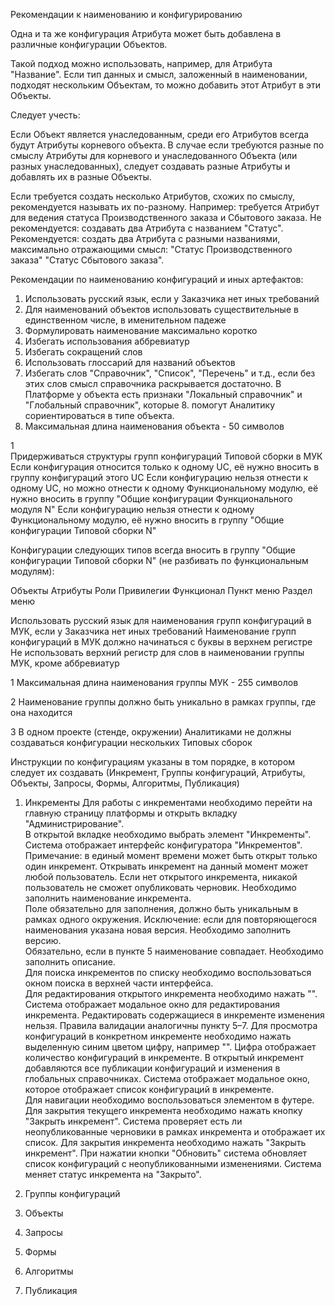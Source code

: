 Рекомендации к наименованию и конфигурированию

Одна и та же конфигурация Атрибута может быть добавлена в различные конфигурации Объектов. 

Такой подход можно использовать, например, для Атрибута "Название". Если тип данных и смысл, заложенный в наименовании, подходят нескольким Объектам, то можно добавить этот Атрибут в эти Объекты. 

Следует учесть:

Если Объект является унаследованным, среди его Атрибутов всегда будут Атрибуты корневого объекта. 
В случае если требуются разные по смыслу Атрибуты для корневого и унаследованного Объекта (или разных унаследованных), следует создавать разные Атрибуты и добавлять их в разные Объекты.

Если требуется создать несколько Атрибутов, схожих по смыслу, рекомендуется называть их по-разному. 
Например: требуется Атрибут для ведения статуса Производственного заказа и Сбытового заказа. 
Не рекомендуется: создавать два Атрибута с названием "Статус". 
Рекомендуется: создать два Атрибута с разными названиями, максимально отражающими смысл: 
"Статус Производственного заказа"
"Статус Сбытового заказа".

Рекомендации по наименованию конфигураций и иных артефактов:
1. Использовать русский язык, если у Заказчика нет иных требований
2. Для наименований объектов использовать существительные в единственном числе, в именительном падеже
3. Формулировать наименование максимально коротко
4. Избегать использования аббревиатур
5. Избегать сокращений слов
6. Использовать глоссарий для названий объектов 
7. Избегать слов "Справочник", "Список", "Перечень" и т.д., если без этих слов смысл справочника раскрывается достаточно. В Платформе у объекта есть признаки "Локальный справочник" и "Глобальный справочник", которые 8. помогут Аналитику сориентироваться в типе объекта.
9. Максимальная длина наименования объекта - 50 символов


1  
Придерживаться структуры групп конфигураций Типовой сборки в МУК
Если конфигурация относится только к одному UC, её нужно вносить в группу конфигураций этого UC
Если конфигурацию нельзя отнести к одному UC, но можно отнести к одному Функциональному модулю, её нужно вносить в группу "Общие конфигурации Функционального модуля N"
Если конфигурацию нельзя отнести к одному Функциональному модулю, её нужно вносить в группу "Общие конфигурации Типовой сборки N"  
  
Конфигурации следующих типов всегда вносить в группу "Общие конфигурации Типовой сборки N" (не разбивать по функциональным модулям):

Объекты
Атрибуты
Роли
Привилегии
Функционал
Пункт меню
Раздел меню



Использовать русский язык для наименования групп конфигураций в МУК, если у Заказчика нет иных требований
Наименование групп конфигураций в МУК должно начинаться с буквы в верхнем регистре
Не использовать верхний регистр для слов в наименовании группы МУК, кроме аббревиатур


1  Максимальная длина наименования группы МУК - 255 символов

2  Наименование группы должно быть уникально в рамках группы, где она находится

3  В одном проекте (стенде, окружении) Аналитиками не должны создаваться конфигурации нескольких Типовых сборок


Инструкции по конфигурациям указаны в том порядке, в котором следует их создавать (Инкремент, Группы конфигураций, Атрибуты, Объекты, Запросы, Формы, Алгоритмы, Публикация)

1. Инкременты
Для работы с инкрементами необходимо перейти на главную страницу платформы и открыть вкладку "Администрирование".  
В открытой вкладке необходимо выбрать элемент "Инкременты".  
Система отображает интерфейс конфигуратора "Инкрементов".  
Примечание: в единый момент времени может быть открыт только один инкремент.
Открывать инкремент на данный момент может любой пользователь.
Если нет открытого инкремента, никакой пользователь не сможет опубликовать черновик.
Необходимо заполнить наименование инкремента.  
Поле обязательно для заполнения, должно быть уникальным в рамках одного окружения.
Исключение: если для повторяющегося наименования указана новая версия.
Необходимо заполнить версию.  
Обязательно, если в пункте 5 наименование совпадает.
Необходимо заполнить описание.  
Для поиска инкрементов по списку необходимо воспользоваться окном поиска в верхней части интерфейса.  
Для редактирования открытого инкремента необходимо нажать "".
Система отображает модальное окно для редактирования инкремента.
Редактировать содержащиеся в инкременте изменения нельзя.
Правила валидации аналогичны пункту 5–7.
Для просмотра конфигураций в конкретном инкременте необходимо нажать выделенную синим цветом цифру, например "".
Цифра отображает количество конфигураций в инкременте.
В открытый инкремент добавляются все публикации конфигураций и изменения в глобальных справочниках.
Система отображает модальное окно, которое отображает список конфигураций в инкременте.  
Для навигации необходимо воспользоваться элементом в футере.
Для закрытия текущего инкремента необходимо нажать кнопку "Закрыть инкремент".
Система проверяет есть ли неопубликованные черновики в рамках инкремента и отображает их список.
Для закрытия инкремента необходимо нажать "Закрыть инкремент".
При нажатии кнопки "Обновить" система обновляет список конфигураций с неопубликованными изменениями.
Система меняет статус инкремента на "Закрыто".

2. Группы конфигураций
3. Объекты
4. Запросы
5. Формы
6. Алгоритмы
7. Публикация

